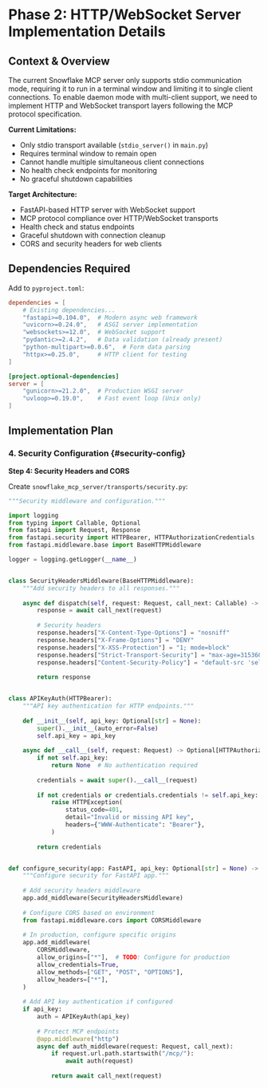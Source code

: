 # Phase 2: HTTP/WebSocket Server Implementation Details

## Context & Overview

The current Snowflake MCP server only supports stdio communication mode, requiring it to run in a terminal window and limiting it to single client connections. To enable daemon mode with multi-client support, we need to implement HTTP and WebSocket transport layers following the MCP protocol specification.

**Current Limitations:**
- Only stdio transport available (`stdio_server()` in `main.py`)
- Requires terminal window to remain open
- Cannot handle multiple simultaneous client connections
- No health check endpoints for monitoring
- No graceful shutdown capabilities

**Target Architecture:**
- FastAPI-based HTTP server with WebSocket support
- MCP protocol compliance over HTTP/WebSocket transports
- Health check and status endpoints
- Graceful shutdown with connection cleanup
- CORS and security headers for web clients

## Dependencies Required

Add to `pyproject.toml`:
```toml
dependencies = [
    # Existing dependencies...
    "fastapi>=0.104.0",  # Modern async web framework
    "uvicorn>=0.24.0",   # ASGI server implementation  
    "websockets>=12.0",  # WebSocket support
    "pydantic>=2.4.2",   # Data validation (already present)
    "python-multipart>=0.0.6",  # Form data parsing
    "httpx>=0.25.0",     # HTTP client for testing
]

[project.optional-dependencies]
server = [
    "gunicorn>=21.2.0",  # Production WSGI server
    "uvloop>=0.19.0",    # Fast event loop (Unix only)
]
```

## Implementation Plan

### 4. Security Configuration {#security-config}

**Step 4: Security Headers and CORS**

Create `snowflake_mcp_server/transports/security.py`:

```python
"""Security middleware and configuration."""

import logging
from typing import Callable, Optional
from fastapi import Request, Response
from fastapi.security import HTTPBearer, HTTPAuthorizationCredentials
from fastapi.middleware.base import BaseHTTPMiddleware

logger = logging.getLogger(__name__)


class SecurityHeadersMiddleware(BaseHTTPMiddleware):
    """Add security headers to all responses."""
    
    async def dispatch(self, request: Request, call_next: Callable) -> Response:
        response = await call_next(request)
        
        # Security headers
        response.headers["X-Content-Type-Options"] = "nosniff"
        response.headers["X-Frame-Options"] = "DENY"
        response.headers["X-XSS-Protection"] = "1; mode=block"
        response.headers["Strict-Transport-Security"] = "max-age=31536000; includeSubDomains"
        response.headers["Content-Security-Policy"] = "default-src 'self'"
        
        return response


class APIKeyAuth(HTTPBearer):
    """API key authentication for HTTP endpoints."""
    
    def __init__(self, api_key: Optional[str] = None):
        super().__init__(auto_error=False)
        self.api_key = api_key
    
    async def __call__(self, request: Request) -> Optional[HTTPAuthorizationCredentials]:
        if not self.api_key:
            return None  # No authentication required
        
        credentials = await super().__call__(request)
        
        if not credentials or credentials.credentials != self.api_key:
            raise HTTPException(
                status_code=401,
                detail="Invalid or missing API key",
                headers={"WWW-Authenticate": "Bearer"},
            )
        
        return credentials


def configure_security(app: FastAPI, api_key: Optional[str] = None) -> None:
    """Configure security for FastAPI app."""
    
    # Add security headers middleware
    app.add_middleware(SecurityHeadersMiddleware)
    
    # Configure CORS based on environment
    from fastapi.middleware.cors import CORSMiddleware
    
    # In production, configure specific origins
    app.add_middleware(
        CORSMiddleware,
        allow_origins=["*"],  # TODO: Configure for production
        allow_credentials=True,
        allow_methods=["GET", "POST", "OPTIONS"],
        allow_headers=["*"],
    )
    
    # Add API key authentication if configured
    if api_key:
        auth = APIKeyAuth(api_key)
        
        # Protect MCP endpoints
        @app.middleware("http")
        async def auth_middleware(request: Request, call_next):
            if request.url.path.startswith("/mcp/"):
                await auth(request)
            
            return await call_next(request)
```

